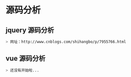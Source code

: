 # 源码分析

## jquery 源码分析
```bash
> 网址：http://www.cnblogs.com/shihangbo/p/7955766.html
```

## vue 源码分析
```bash
> 还没有开始啦...
```
